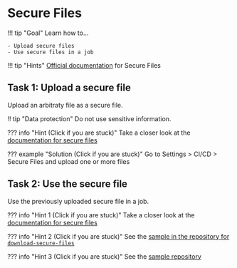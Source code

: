 # Secure Files

!!! tip "Goal"
    Learn how to...

    - Upload secure files
    - Use secure files in a job

!!! tip "Hints"
    [Official documentation](https://docs.gitlab.com/ee/ci/secure_files/) for Secure Files

## Task 1: Upload a secure file

Upload an arbitraty file as a secure file.

!! tip "Data protection"
    Do not use sensitive information.

??? info "Hint (Click if you are stuck)"
    Take a closer look at the [documentation for secure files](https://docs.gitlab.com/ci/secure_files/#add-a-secure-file-to-a-project)

??? example "Solution (Click if you are stuck)"
    Go to Settings > CI/CD > Secure Files and upload one or more files

## Task 2: Use the secure file

Use the previously uploaded secure file in a job.

??? info "Hint 1 (Click if you are stuck)"
    Take a closer look at the [documentation for secure files](https://docs.gitlab.com/ci/secure_files/#use-secure-files-in-cicd-jobs)


??? info "Hint 2 (Click if you are stuck)"
    See the [sample in the repository for `download-secure-files`](https://gitlab.com/gitlab-org/incubation-engineering/mobile-devops/download-secure-files#sample-config)


??? info "Hint 3 (Click if you are stuck)"
    See the [sample repository](https://gitlab.com/gitlab-org/incubation-engineering/mobile-devops/download-secure-files-tests)
